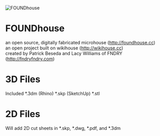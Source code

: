 ![FOUNDhouse](http://foundhouse.cc/assets/img/header-bg.jpg)

FOUNDhouse
==========

an open source, digitally fabricated microhouse  (http://foundhouse.cc)  
an open project built on wikihouse (http://wikihouse.cc)  
created by Patrick Beseda and Lacy Williams of FNDRY (http://fndryfndry.com)

3D Files
==========
Included
*.3dm (Rhino)
*.skp (SketchUp)
*.stl

2D Files
==========
Will add 2D cut sheets in *.skp, *.dwg, *.pdf, and *.3dm
